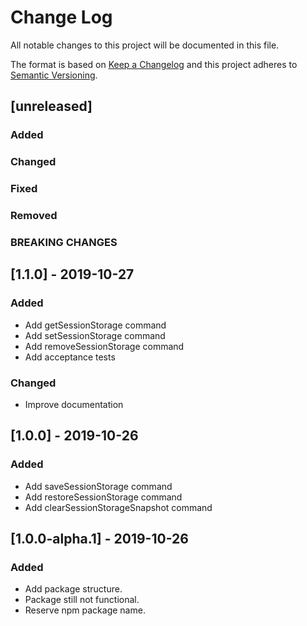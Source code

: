 # Change Log

All notable changes to this project will be documented in this file.

The format is based on [Keep a Changelog](http://keepachangelog.com/)
and this project adheres to [Semantic Versioning](http://semver.org/).

## [unreleased]

### Added

### Changed

### Fixed

### Removed

### BREAKING CHANGES

## [1.1.0] - 2019-10-27

### Added

- Add getSessionStorage command
- Add setSessionStorage command
- Add removeSessionStorage command
- Add acceptance tests

### Changed

- Improve documentation

## [1.0.0] - 2019-10-26

### Added

- Add saveSessionStorage command
- Add restoreSessionStorage command
- Add clearSessionStorageSnapshot command

## [1.0.0-alpha.1] - 2019-10-26

### Added

- Add package structure.
- Package still not functional.
- Reserve npm package name.
